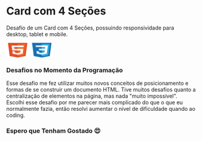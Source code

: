 # Card com 4 Seções
Desafio de um Card com 4 Seções, possuindo responsividade para desktop, tablet e mobile.

<div>
    <img align='center' height='40' width='60' title='HTML5' alt='html5' src='https://github.com/devicons/devicon/blob/master/icons/html5/html5-original.svg' />
    <img align='center' height='40' width='60' title='CSS3' alt='css3' src='https://github.com/devicons/devicon/blob/master/icons/css3/css3-original.svg' />
</div>


### Desafios no Momento da Programação
Esse desafio me fez utilizar muitos novos conceitos de posicionamento e formas de se construir um documento HTML. Tive muitos desafios quanto a centralização de elementos na página, mas nada "muito impossível". <br>
Escolhi esse desafio por me parecer mais complicado do que o que eu normalmente fazia, então resolvi aumentar o nível de dificuldade quando ao coding.

### Espero que Tenham Gostado 😍
